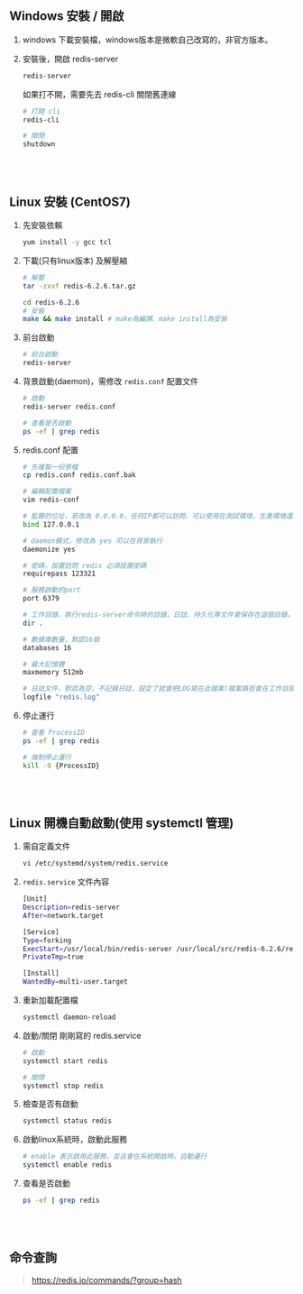## Windows 安裝 / 開啟
1. windows 下載安裝檔，windows版本是微軟自己改寫的，非官方版本。
2. 安裝後，開啟 redis-server

    ```sh
    redis-server
    ```

    如果打不開，需要先去 redis-cli 關閉舊連線

    ```sh
    # 打開 cli
    redis-cli

    # 關閉
    shutdown
    ```

<br/>

<br/>

## Linux 安裝 (CentOS7)
1. 先安裝依賴

    ```sh
    yum install -y gcc tcl
    ```

2. 下載(只有linux版本) 及解壓縮

    ```sh
    # 解壓
    tar -zxvf redis-6.2.6.tar.gz

    cd redis-6.2.6
    # 安裝
    make && make install # make為編譯、make install為安裝
    ```

3. 前台啟動

    ```sh
    # 前台啟動
    redis-server
    ```

4. 背景啟動(daemon)，需修改 `redis.conf` 配置文件

    ```sh
    # 啟動
    redis-server redis.conf

    # 查看是否啟動
    ps -ef | grep redis
    ```


5. redis.conf 配置
    ```sh
    # 先複製一份原檔
    cp redis.conf redis.conf.bak

    # 編輯配置檔案
    vim redis-conf
    ```

    ```sh
    # 監聽的位址，若改為 0.0.0.0，任何IP都可以訪問，可以使用在測試環境，生產環境還是默認127.0.0.1
    bind 127.0.0.1

    # daemon模式，修改為 yes 可以在背景執行
    daemonize yes

    # 密碼，設置訪問 redis 必須設置密碼
    requirepass 123321

    # 服務啟動的port 
    port 6379

    # 工作目錄，執行redis-server命令時的目錄，日誌、持久化等文件會保存在這個目錄。
    dir .

    # 數據庫數量，默認16個
    databases 16

    # 最大記憶體
    maxmemory 512mb

    # 日誌文件，默認為空，不記錄日誌，設定了就會把LOG寫在此檔案(檔案路徑會在工作目錄中)
    logfile "redis.log"
    ```

6. 停止運行

    ```sh
    # 查看 ProcessID
    ps -ef | grep redis

    # 強制停止運行
    kill -9 {ProcessID}
    ```

<br/>

<br/>

## Linux 開機自動啟動(使用 systemctl 管理)

1. 需自定義文件

    ```sh
    vi /etc/systemd/system/redis.service
    ```

2. `redis.service` 文件內容

    ```sh
    [Unit]
    Description=redis-server
    After=network.target

    [Service]
    Type=forking
    ExecStart=/usr/local/bin/redis-server /usr/local/src/redis-6.2.6/redis.conf
    PrivateTmp=true

    [Install]
    WantedBy=multi-user.target
    ```

3. 重新加載配置檔

    ```sh
    systemctl daemon-reload
    ```

4. 啟動/關閉 剛剛寫的 redis.service

    ```sh
    # 啟動
    systemctl start redis

    # 關閉
    systemctl stop redis
    ```

5. 檢查是否有啟動

    ```sh
    systemctl status redis
    ```

6. 啟動linux系統時，啟動此服務

    ```sh
    # enable 表示啟用此服務，並且會在系統開啟時，自動運行
    systemctl enable redis
    ```
7. 查看是否啟動

    ```sh
    ps -ef | grep redis
    ```

<br/>

<br/>

## 命令查詢

> https://redis.io/commands/?group=hash

<br/>

<br/>
